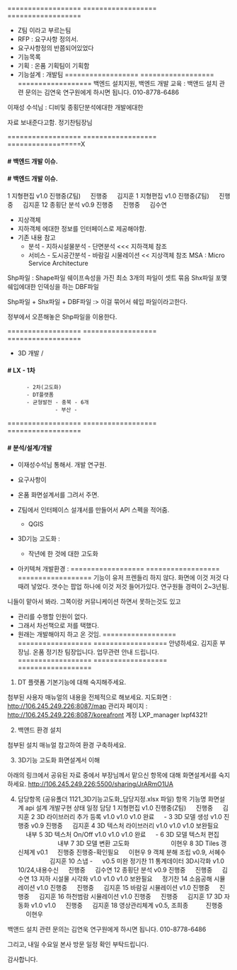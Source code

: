 ================== ================== ==================  
- Z팀 이라고 부르는팀
- RFP : 요구사항 정의서.
- 요구사항정의 반쯤되어있었다
- 기능목록
- 기획 : 온품 기획팀이 기획함
- 기능설계 : 개발팀
================== ================== ==================
백엔드 설치지원, 백엔드 개발 교육 : 백앤드 설치 관련 문의는 김연욱 연구원에게 하시면 됩니다.
010-8778-6486

이재성 수석님 : 디비및 종횡단분석에대한 개발에대한 

자료 보내준다고함. 정기찬팀장님

================== ================== ==================X
#### # 백엔드 개발 이슈.
#### # 백엔드 개발 이슈.
1	지형편집	v1.0	진행중(Z팀)	　	진행중	　	김지훈
1	지형편집	v1.0	진행중(Z팀)	　	진행중	　	김지훈
12	종횡단 분석	v0.9	진행중	　	진행중	　	김수연
  - 지상객체
  - 지하객체
  에대한 정보를 인터페이스로 제공해야함.
  - 기존 내용 참고 
    - 분석 - 지하시설물분석
          - 단면분석 <<< 지하객체 참조
    - 서비스 - 도시공간분석 - 바람길 시물레이션 << 지상객체 참조
  MSA : Micro Service Architecture 

  Shp파일 : Shape파일 쉐이프속성을 가진 최소 3개의 파일이 셋트 묶음
  Shx파일 포맺 쉐입에대한 인덱싱을 하는 
  DBF파일

  Shp파일 + Shx파일 + DBF파일 :> 이걸 묶어서 쉐입 파일이라고한다.
  
  정부에서 오픈해놓은 Shp파일을 이용한다.

================== ================== ==================

- 3D 개발 / 
#### # LX - 1차
          - 2차(고도화)
          - DT플랫폼
          - 균형발전 - 충북 - 6개
                   - 부산 -
================== ================== ==================
#### # 분석/설계/개발
  - 이재성수석님 통해서. 개발 연구원.
  - 요구사항이 
  - 온품 화면설계서를 그려서 주면.
  - Z팀에서 인터페이스 설걔서를 만들어서 API 스펙을 적어줌.
    - QGIS 

  - 3D기능 고도화 : 
    - 작년에 한 것에 대한 고도화
  - 아키텍쳐 개발환경 :
================== ================== ==================
기능이 유저 프렌들리 하지 않다.
화면에 이것 저것 다 때려 넣었다.
갯수는 
팝업 하나에 이것 저것 들어가있다.
연구원들 경력이 2~3년됨.

니들이 맡아서 봐라. 그쪽이랑 커뮤니케이션 하면서 못하는것도 있고
 - 관리를 수행할 인원이 없다.
 - 그래서 차선책으로 저를 택했다.
 - 원래는 개발해야지 하고 온 것임.
================== ================== ================== 
안녕하세요. 김지훈 부장님. 온품 정기찬 팀장입니다.
업무관련 안내 드립니다.
================== ================== ================== 
1. DT 플랫폼 기본기능에 대해 숙지해주세요.

첨부된 사용자 매뉴얼의 내용을 전체적으로 해보세요.
지도화면 : http://106.245.249.226:8087/map
관리자 페이지 : http://106.245.249.226:8087/koreafront
계정 LXP_manager lxpf4321!


2. 백앤드 환경 설치

첨부된 설치 매뉴얼 참고하여 환경 구축하세요.


3. 3D기능 고도화 화면설계서 이해

아래의 링크에서 공유된 자료 중에서 부장님께서 맡으신 항목에 대해 화면설계서를 숙지하세요.
http://106.245.249.226:5500/sharing/JrARmO1UA


4. 담당항목 (공유폴더 1121_3D기능고도화_담당지정.xlsx 파일)
항목	기능명	화면설계	api 설계	개발구현	상태	일정	담당
1	지형편집	v1.0	진행중(Z팀)	　	진행중	　	김지훈
2	3D 라이브러리 추가 등록	v1.0	v1.0	v1.0	완료	　	-
3	3D 모델 생성	v1.0	진행중	v0.9	진행중	　	김지훈
4	3D 텍스처 라이브러리	v1.0	v1.0	v1.0	보완필요	　	내부
5	3D 텍스처 On/Off	v1.0	v1.0	v1.0	완료	　	-
6	3D 모델 텍스처 편집	　	　	　	　	　	내부
7	3D 모델 변환 고도화	　	　	　	　	　	이현우
8	3D Tiles 갱신체계	v0.1	　	진행중	진행중-확인필요	　	이현우
9	객체 분해 조립	v0.9, 서혜수	　	　	　	　	김지훈
10	스냅	-	　	v0.5	미완		정기찬
11	통계데이터 3D시각화	v1.0	10/24,내용수신	　	진행중	　	김수연
12	종횡단 분석	v0.9	진행중	　	진행중	　	김수연
13	지하 시설물 시각화	v1.0	v1.0	v1.0	보완필요	　	정기찬
14	소음공해 시뮬레이션	v1.0	진행중	　	진행중	　	김지훈
15	바람길 시뮬레이션	v1.0	진행중	　	진행중	　	김지훈
16	하천범람 시뮬레이션	v1.0	진행중	　	진행중	　	김지훈
17	3D 자동화	v1.0	v1.0	　	진행중	　	김지훈
18	영상관리체계	v0.5, 조희종	　	　	진행중	　	이현우


백앤드 설치 관련 문의는 김연욱 연구원에게 하시면 됩니다.
010-8778-6486




그리고, 내일 수요일 본사 방문 일정 확인 부탁드립니다.



감사합니다.

